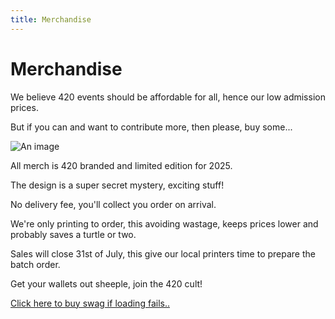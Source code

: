 ```yaml
---
title: Merchandise
---
```


# Merchandise

We believe 420 events should be affordable for all, hence our low admission prices.

But if you can and want to contribute more, then please, buy some...

![An image](/schwag.gif)

All merch is 420 branded and limited edition for 2025.

The design is a super secret mystery, exciting stuff!

No delivery fee, you'll collect you order on arrival.

We're only printing to order, this avoiding wastage, keeps prices lower and probably saves a turtle or two.

Sales will close 31st of July, this give our local printers time to prepare the batch order.

Get your wallets out sheeple, join the 420 cult!

<!-- Ticket Tailor Widget. Paste this into your website where you want the widget to appear. Do not change the code or the widget may not work properly. -->
<div class="tt-widget">
    <div class="tt-widget-fallback">
        <a href="https://www.tickettailor.com/checkout/new-session/store/60341/chk/dc90?ref=website_store_widget" target="_blank">Click here to buy swag if loading fails..</a>
    </div>
    <component is="script"
        async="true"
        src="https://cdn.tickettailor.com/js/widgets/min/widget.js"
        data-url="https://www.tickettailor.com/checkout/new-session/store/60341/chk/dc90?ref=website_store_widget"
        data-inline-minimal="true"
        data-inline-show-logo="false"
        data-inline-bg-fill="false"
        data-inline-inherit-ref-from-url-param=""
        data-inline-ref="website_store_widget">
    </component>
</div><!-- End of Ticket Tailor Widget -->
